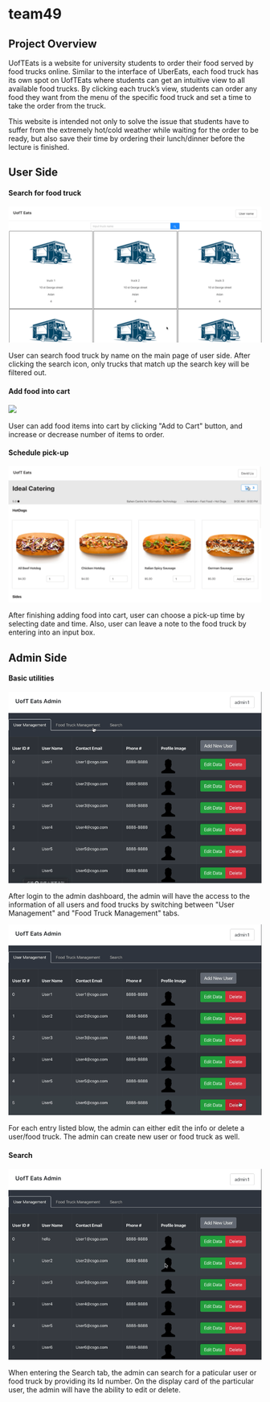 # team49

## Project Overview

UofTEats is a website for university students to order their food served by food trucks online. Similar to the interface of UberEats, each food truck has its own spot on UofTEats where students can get an intuitive view to all available food trucks. By clicking each truck’s view, students can order any food they want from the menu of the specific food truck and set a time to take the order from the truck.

This website is intended not only to solve the issue that students have to suffer from the extremely hot/cold weather while waiting for the order to be ready, but also save their time by ordering their lunch/dinner before the lecture is finished.

## User Side

#### Search for food truck

<img src="./public/SearchTruck.gif">

User can search food truck by name on the main page of user side. After clicking the search icon, only trucks that match up the search key will be filtered out.

#### Add food into cart

<img src="./public/OrderFood.gif">

User can add food items into cart by clicking "Add to Cart" button, and increase or decrease number of items to order. 

#### Schedule pick-up

<img src="./public/SchedualFood.gif">

After finishing adding food into cart, user can choose a pick-up time by selecting date and time. Also, user can leave a note to the food truck by entering into an input box.

## Admin Side

#### Basic utilities

<img src="./public/adminViews.gif">

After login to the admin dashboard, the admin will have the access to the information of all users and food trucks by switching between "User Management" and "Food Truck Management" tabs.

<img src="./public/EditUser.gif">

For each entry listed blow, the admin can either edit the info or delete a user/food truck. The admin can create new user or food truck as well.

#### Search

<img src="./public/SearchView.gif">

When entering the Search tab, the admin can search for a paticular user or food truck by providing its Id number. On the display card of the particular user, the admin will have the ability to edit or delete.
